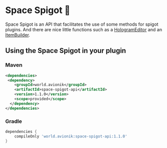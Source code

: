 # Space Spigot 🚀
Space Spigot is an API that facilitates the use of some methods for spigot plugins. And there are nice little functions such as a [HologramEditor](https://github.com/avionik-world/space-spigot/blob/master/space-spigot-api/src/main/kotlin/world/avionik/space/spigot/api/editor/HologramEditor.kt) and an [ItemBuilder](https://github.com/avionik-world/space-spigot/blob/master/space-spigot-api/src/main/kotlin/world/avionik/space/spigot/api/item/ItemBuilder.kt).

## Using the Space Spigot in your plugin

### Maven
```xml
<dependencies>
 <dependency>
    <groupId>world.avionik</groupId>
    <artifactId>space-spigot-api</artifactId>
    <version>1.1.0</version>
    <scope>provided</scope>
  </dependency>
</dependencies>
```

### Gradle
```groovy
dependencies {
    compileOnly 'world.avionik:space-spigot-api:1.1.0'
}
```

